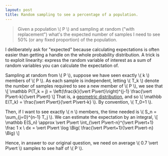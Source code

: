 ```yaml
---
layout: post
title: Random sampling to see a percentage of a population.
---
```


   > Given a population \\( P \\) and sampling at random ("with replacement") what's the expected number of samples I need to see 50% (or any fixed proportion) of the population.
   
I deliberately ask for "expected" because calculating expectations is often easier than getting a handle on the whole probability distribution.  A trick is to exploit linearity: express the random variable of interest as a sum of random variables you can calculate the expectation of.

<!--more-->

Sampling at random from \\( P \\), suppose we have seen exactly \\( k \\) members of \\( P \\).  As each sample is independent, letting \\( T_k \\) denote the number of samples required
to see a new member of \\( P \\), we see that
\\[ \mathbb P(T_k = j) = \left(\frac{k}{\vert P\vert}\right)^{j-1} \frac{\vert P\vert-k}{\vert P\vert} \\]
That is, a [geometric distribution](https://en.wikipedia.org/wiki/Geometric_distribution), and so \\( \mathbb E(T_k) = \frac{\vert P\vert}{\vert P\vert-k} \\).  By convention, \\( T_0=1 \\).

Then, if I want to see exactly \\( n \\) members, the time needed is \\( S_n = \sum_{j=0}^{n-1} T_j \\).  We can estimate the expectation by an integral,
\\[ \mathbb E(S_n) \approx \vert P\vert \int_{\vert P\vert-n}^{\vert P\vert+1} \frac 1 x \ dx
= \vert P\vert \log \Big( \frac{\vert P\vert+1}{\vert P\vert-n} \Big) \\]

Hence, in answer to our original question, we need on average \\( 0.7 \vert P\vert \\) samples to see half of \\( P \\).